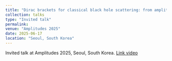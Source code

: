 ```yaml
---
title: "Dirac brackets for classical black hole scattering: from amplitudes to observables"
collection: talks
type: "Invited talk"
permalink: 
venue: "Amplitudes 2025"
date: 2025-06-17
location: "Seoul, South Korea"
---
```

Invited talk at Amplitudes 2025, Seoul, South Korea. [Link video](https://www.youtube.com/watch?v=r0f0wpcV9S4)